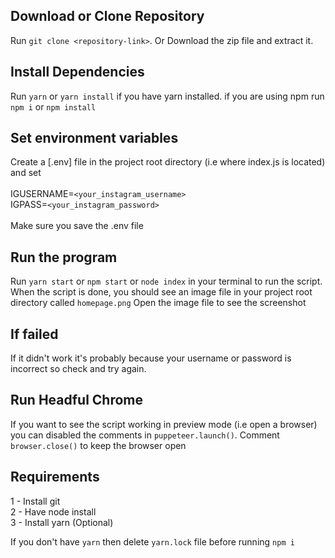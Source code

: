 ## Download or Clone Repository

Run `git clone <repository-link>`.
Or Download the zip file and extract it.

## Install Dependencies

Run `yarn` or `yarn install` if you have yarn installed.
if you are using npm run `npm i` or `npm install`

## Set environment variables

Create a [.env] file in the project root directory (i.e where index.js is located) and set<br>
<br>
IGUSERNAME=`<your_instagram_username>`<br>
IGPASS=`<your_instagram_password>`<br>
<br>
Make sure you save the .env file

## Run the program

Run `yarn start` or `npm start` or `node index` in your terminal to run the script.
When the script is done, you should see an image file in your project root directory called `homepage.png`
Open the image file to see the screenshot

## If failed

If it didn't work it's probably because your username or password is incorrect so check and try again.

## Run Headful Chrome

If you want to see the script working in preview mode (i.e open a browser) you can disabled the comments in `puppeteer.launch()`.
Comment `browser.close()` to keep the browser open

## Requirements

1 - Install git <br>
2 - Have node install <br>
3 - Install yarn (Optional)

If you don't have `yarn` then delete `yarn.lock` file before running `npm i`
